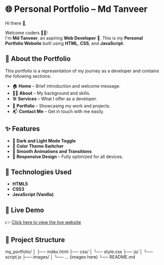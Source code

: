 # 🌐 Personal Portfolio – Md Tanveer

Hi there 👋,

Welcome coders 👨‍💻!  
I'm **Md Tanveer**, an aspiring **Web Developer** 🚀. This is my **Personal Portfolio Website** built using **HTML**, **CSS**, and **JavaScript**.

## 📁 About the Portfolio

This portfolio is a representation of my journey as a developer and contains the following sections:

- 🏠 **Home** – Brief introduction and welcome message.
- 👨‍💼 **About** – My background and skills.
- 🛠️ **Services** – What I offer as a developer.
- 💼 **Portfolio** – Showcasing my work and projects.
- 📬 **Contact Me** – Get in touch with me easily.

## ✨ Features

- 🌙 **Dark and Light Mode Toggle**
- 🎨 **Color Theme Switcher**
- 💫 **Smooth Animations and Transitions**
- 📱 **Responsive Design** – Fully optimized for all devices.

## 🚀 Technologies Used

- **HTML5**
- **CSS3**
- **JavaScript (Vanilla)**

## 🔗 Live Demo

👉 [Click here to view the live website](https://myportfolio-md.netlify.app/) <!-- Replace with actual screenshot file name or link -->

## 📂 Project Structure

my_portfolio/
│
├── index.html
├── css/
│ └── style.css
├── js/
│ └── script.js
├── images/
│ └── ... (images here)
└── README.md